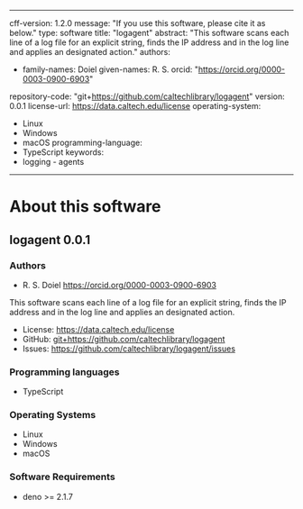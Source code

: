 
---
cff-version: 1.2.0
message: "If you use this software, please cite it as below."
type: software
title: "logagent"
abstract: "This software scans each line of a log file for an explicit string, finds the IP address and in the log line and applies an designated action."
authors:
  - family-names: Doiel
    given-names: R. S.
    orcid: "https://orcid.org/0000-0003-0900-6903"


repository-code: "git+https://github.com/caltechlibrary/logagent"
version: 0.0.1
license-url: https://data.caltech.edu/license
operating-system:
  - Linux
  - Windows
  - macOS
programming-language:
  - TypeScript
keywords:
  - logging  - agents

---

About this software
===================

## logagent 0.0.1

### Authors

- R. S. Doiel https://orcid.org/0000-0003-0900-6903





This software scans each line of a log file for an explicit string, finds the IP address and in the log line and applies an designated action.

- License: <https://data.caltech.edu/license>
- GitHub: <git+https://github.com/caltechlibrary/logagent>
- Issues: <https://github.com/caltechlibrary/logagent/issues>

### Programming languages

- TypeScript


### Operating Systems

- Linux
- Windows
- macOS


### Software Requirements

- deno &gt;&#x3D; 2.1.7

